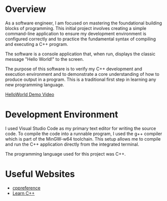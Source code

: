 # Overview

As a software engineer, I am focused on mastering the foundational building blocks of programming. This initial project involves creating a simple command-line application to ensure my development environment is configured correctly and to practice the fundamental syntax of compiling and executing a C++ program.

The software is a console application that, when run, displays the classic message "Hello World!" to the screen.

The purpose of this software is to verify my C++ development and execution environment and to demonstrate a core understanding of how to produce output in a program. This is a traditional first step in learning any new programming language.

[HelloWorld Demo Video](https://youtu.be/fhyLs2aQa_s)

# Development Environment

I used Visual Studio Code as my primary text editor for writing the source code. To compile the code into a runnable program, I used the g++ compiler which is part of the MinGW-w64 toolchain. This setup allows me to compile and run the C++ application directly from the integrated terminal.

The programming language used for this project was C++.

# Useful Websites

* [cppreference](https://en.cppreference.com/w/)
* [Learn C++](https://www.learncpp.com/)